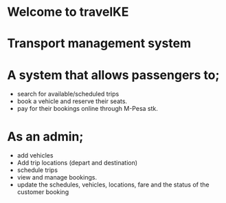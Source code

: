 #  Welcome to travelKE

# Transport management system 

# A system that allows passengers to; 
- search for available/scheduled trips
- book a vehicle and reserve their seats. 
- pay for their bookings online through M-Pesa stk. 

# As an admin; 
- add vehicles 
- Add trip locations (depart and destination)
- schedule trips 
- view and manage bookings.
- update the schedules, vehicles, locations, fare and the status of the customer booking